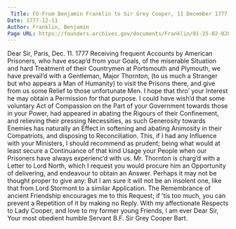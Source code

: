 ```yaml
---
 Title: FO-From Benjamin Franklin to Sir Grey Cooper, 11 December 1777
Date: 1777-12-11
Author: Franklin, Benjamin
Page URL: https://founders.archives.gov/documents/Franklin/01-25-02-0200
---
```


Dear Sir,
Paris, Dec. 11. 1777
Receiving frequent Accounts by American Prisoners, who have escap’d from your Goals, of the miserable Situation and hard Treatment of their Countrymen at Portsmouth and Plymouth, we have prevail’d with a Gentleman, Major Thornton, (to us much a Stranger but who appears a Man of Humanity) to visit the Prisons there, and give from us some Relief to those unfortunate Men. I hope that thro’ your Interest he may obtain a Permission for that purpose. I could have wish’d that some voluntary Act of Compassion on the Part of your Government towards those in your Power, had appeared in abating the Rigours of their Confinement, and relieving their pressing Necessities, as such Generosity towards Enemies has naturally an Effect in softening and abating Animosity in their Compatriots, and disposing to Reconciliation. This, if I had any Influence with your Ministers, I should recommend as prudent; being what would at least secure a Continuance of that kind Usage your People when our Prisoners have always experienc’d with us. Mr. Thornton is charg’d with a Letter to Lord North, which I request you would procure him an Opportunity of delivering, and endeavour to obtain an Answer. Perhaps it may not be thought proper to give any: But I am sure it will not be an insolent one, like that from Lord Stormont to a similar Application. The Remembrance of ancient Friendship encourages me to this Request; if ’tis too much, you can prevent a Repetition of it by making no Reply. With my affectionate Respects to Lady Cooper, and love to my former young Friends, I am ever Dear Sir, Your most obedient humble Servant
B.F.
Sir Grey Cooper Bart.

